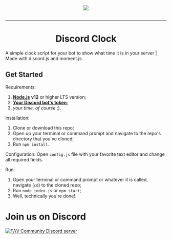 <div align="center">
    <img src="https://i.imgur.com/iprzBYk.png"><br><br>

---

# Discord Clock

</div>

A simple clock script for your bot to show what time it is in your server | Made with discord.js and moment.js.


## Get Started
Requirements:
1. [**Node.js**](https://nodejs.org/en/) **v12** or higher LTS version;
2. [**Your Discord bot's token**](https://discordapp.com/developers/applications/);
3. _your time, of course_ ;).

Installation:
1. Clone or download this repo;
2. Open up your terminal or command prompt and navigate to the repo's directory that you've cloned;
3. Run `npm install`.

Configuration:
Open `config.js` file with your favorite text editor and change all required fields.

Run:
1. Open your terminal or command prompt or whatever it is called, navigate (`cd`) to the cloned repo;
2. Run `node index.js` or `npm start`;
3. Well, technically you're done!.

# Join us on Discord
[![FΛV Community Discord server](https://discordapp.com/api/guilds/400583109789089793/embed.png?style=banner3)](https://discord.gg/TePuaqF)
